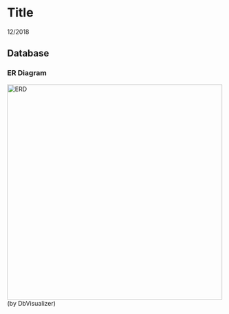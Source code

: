# Title
12/2018

## Database

### ER Diagram
<img src="https://camo.githubusercontent.com/a83c163148b3f94b770d42698e50324dc8f34b1a/68747470733a2f2f692e6962622e636f2f576e6b795830472f44622d56697375616c697a65722d467265652d31302d302d31362d6c6f63616c2d6261636b656e642d646576656c6f706d656e742e706e67" alt="ERD" data-canonical-src="https://i.ibb.co/WnkyX0G/Db-Visualizer-Free-10-0-16-local-backend-development.png" height="500">
(by DbVisualizer)
